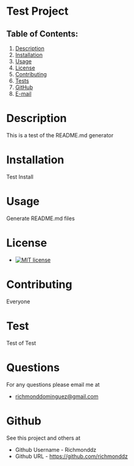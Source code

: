 # Test Project

## Table of Contents:

1. [Description](#description)
2. [Installation](#installation)
3. [Usage](#usage)
4. [License](#license)
5. [Contributing](#contributing)
6. [Tests](#test)
7. [GitHub](#github)
8. [E-mail](#questions)

# Description

This is a test of the README.md generator

# Installation

Test Install

# Usage

Generate README.md files

# License

- [![MIT license](https://img.shields.io/badge/License-MIT-blue.svg)](https://opensource.org/licenses/MIT)

# Contributing

Everyone

# Test

Test of Test

# Questions

For any questions please email me at

- richmonddominguez@gmail.com

# Github

See this project and others at

- Github Username - Richmonddz
- Github URL - https://github.com/richmonddz
